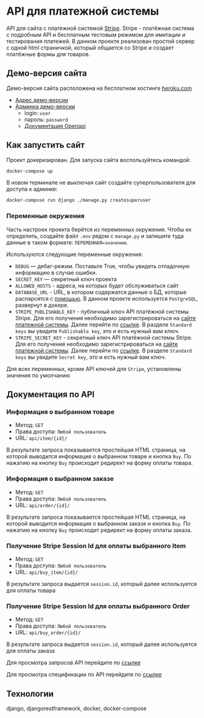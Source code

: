 # API для платежной системы

API для сайта с платежной системой [Stripe](stripe.com/docs). 
Stripe - платёжная система с подробным API и бесплатным тестовым режимом для 
имитации и тестирования платежей.  В данном проекте реализован простой 
сервер с одной html страничкой, который общается со Stripe и создает платёжные
формы для товаров. 

## Демо-версия сайта
Демо-версия сайта расположена на бесплатном хостинге [heroku.com](https://id.heroku.com/login)

- [Адрес демо-версии](https://fsk-payment.herokuapp.com/)
- [Админка демо-версии](https://fsk-payment.herokuapp.com/admin/)
  - login: `user`
  - пароль: `password`
  - [Документация Openapi](https://fsk-payment.herokuapp.com/api/docs/)


## Как запустить сайт

Проект докеризирован. Для запуска сайта воспользуйтесь командой:

```sh
docker-compose up 
```


В новом терминале не выключая сайт создайте суперпользователя для доступа к админке:

```sh
docker-compose run django ./manage.py createsuperuser
```


### Переменные окружения

Часть настроек проекта берётся из переменных окружения. 
Чтобы их определить, создайте файл `.env` рядом с `manage.py` 
и запишите туда данные в таком формате: `ПЕРЕМЕННАЯ=значение`.

Используются следующие переменные окружения: 
- `DEBUG` — дебаг-режим. Поставьте True, чтобы увидеть отладочную информацию в случае ошибки.
- `SECRET_KEY` — секретный ключ проекта
- `ALLOWED_HOSTS` - адреса, на которых будет обслуживаться сайт
- `DATABASE_URL` - URL, в котором содержатся данные о БД, которые распарсятся с [помощью](https://github.com/sloria/environs#usage-with-django). В данном проекте используется `PostgreSQL`, развернут в докере.
- `STRIPE_PUBLISHABLE_KEY` - публичный ключ API платёжной системы Stripe. Для его получения необходимо зарегистрироваться на [сайте платежной системы](https://dashboard.stripe.com/login). Далее перейти по [ссылке](https://dashboard.stripe.com/test/apikeys). В разделе `Standard keys` вы увидите `Publishable key`, это и есть нужный вам ключ. 
- `STRIPE_SECRET_KEY` - секретный ключ API платёжной системы Stripe. Для его получения необходимо зарегистрироваться на [сайте платежной системы](https://dashboard.stripe.com/login). Далее перейти по [ссылке](https://dashboard.stripe.com/test/apikeys). В разделе `Standard keys` вы увидите `Secret key`, это и есть нужный вам ключ.

Для всех переменных, кроме API ключей для `Stripe`, установлены значения по умолчанию


## Документация по API

### Информация о выбранном товаре
- Метод: `GET`
- Права доступа: `Любой пользователь`
- URL: `api/item/{id}/`

В результате запроса показывается простейшая HTML страница, на которой выводится информация о 
выбранном товаре и кнопка `Buy`. По нажатию на кнопку `Buy` происходит редирект 
на форму оплаты товара.

### Информация о выбранном заказе
- Метод: `GET`
- Права доступа: `Любой пользователь`
- URL: `api/order/{id}/`

В результате запроса показывается простейшая HTML страница, на которой выводится информация о 
выбранном заказе и кнопка `Buy`. По нажатию на кнопку `Buy` происходит редирект 
на форму оплаты заказа.

### Получение Stripe Session Id для оплаты выбранного Item
- Метод: `GET`
- Права доступа: `Любой пользователь`
- URL: `api/buy_item/{id}/`

В результате запроса выдается `session.id`, который далее используется для оплаты товара

### Получение Stripe Session Id для оплаты выбранного Order
- Метод: `GET`
- Права доступа: `Любой пользователь`
- URL: `api/buy_order/{id}/`

В результате запроса выдается `session.id`, который далее используется для оплаты заказа

Для просмотра запросов API перейдите по [ссылке](http://0.0.0.0:8000/api/docs/)

Для просмотра спецификации по API перейдите по [ссылке](http://0.0.0.0:8000/api/schema/)


## Технологии
django, djangorestframework, docker, docker-compose